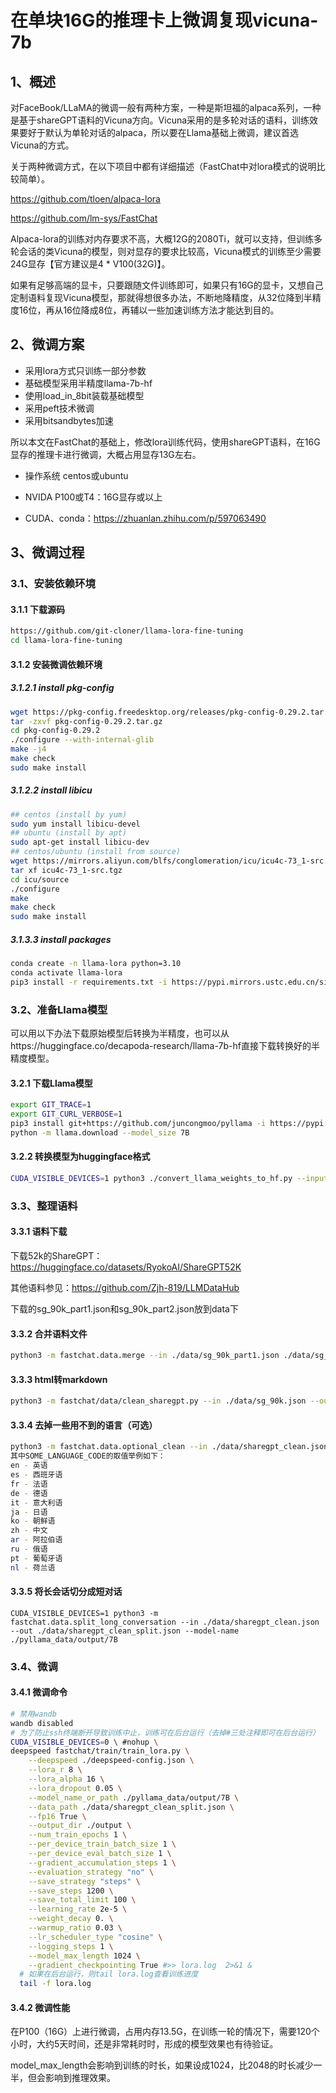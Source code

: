 # 在单块16G的推理卡上微调复现vicuna-7b

## 1、概述

对FaceBook/LLaMA的微调一般有两种方案，一种是斯坦福的alpaca系列，一种是基于shareGPT语料的Vicuna方向。Vicuna采用的是多轮对话的语料，训练效果要好于默认为单轮对话的alpaca，所以要在Llama基础上微调，建议首选Vicuna的方式。

关于两种微调方式，在以下项目中都有详细描述（FastChat中对lora模式的说明比较简单）。

https://github.com/tloen/alpaca-lora

https://github.com/lm-sys/FastChat

Alpaca-lora的训练对内存要求不高，大概12G的2080Ti，就可以支持，但训练多轮会话的类Vicuna的模型，则对显存的要求比较高，Vicuna模式的训练至少需要24G显存【官方建议是4 * V100(32G)】。

如果有足够高端的显卡，只要跟随文件训练即可，如果只有16G的显卡，又想自己定制语料复现Vicuna模型，那就得想很多办法，不断地降精度，从32位降到半精度16位，再从16位降成8位，再辅以一些加速训练方法才能达到目的。

## 2、微调方案

- 采用lora方式只训练一部分参数
- 基础模型采用半精度llama-7b-hf
- 使用load_in_8bit装载基础模型
- 采用peft技术微调
- 采用bitsandbytes加速

所以本文在FastChat的基础上，修改lora训练代码，使用shareGPT语料，在16G显存的推理卡进行微调，大概占用显存13G左右。

- 操作系统 centos或ubuntu

- NVIDA P100或T4：16G显存或以上

- CUDA、conda：https://zhuanlan.zhihu.com/p/597063490

## 3、微调过程

### 3.1、安装依赖环境

#### 3.1.1 下载源码

```bash
https://github.com/git-cloner/llama-lora-fine-tuning
cd llama-lora-fine-tuning
```

#### 3.1.2  安装微调依赖环境

##### 3.1.2.1 install pkg-config

```bash
wget https://pkg-config.freedesktop.org/releases/pkg-config-0.29.2.tar.gz
tar -zxvf pkg-config-0.29.2.tar.gz
cd pkg-config-0.29.2
./configure --with-internal-glib
make -j4
make check
sudo make install
```

##### 3.1.2.2 install libicu

```bash
## centos (install by yum)
sudo yum install libicu-devel 
## ubuntu (install by apt)
sudo apt-get install libicu-dev
## centos/ubuntu (install from source)
wget https://mirrors.aliyun.com/blfs/conglomeration/icu/icu4c-73_1-src.tgz
tar xf icu4c-73_1-src.tgz
cd icu/source
./configure
make
make check
sudo make install
```

##### 3.1.3.3 install packages

```bash
conda create -n llama-lora python=3.10
conda activate llama-lora
pip3 install -r requirements.txt -i https://pypi.mirrors.ustc.edu.cn/simple --trusted-host=pypi.mirrors.ustc.edu.cn
```

### 3.2、准备Llama模型

可以用以下办法下载原始模型后转换为半精度，也可以从https://huggingface.co/decapoda-research/llama-7b-hf直接下载转换好的半精度模型。

#### 3.2.1 下载Llama模型

```bash
export GIT_TRACE=1
export GIT_CURL_VERBOSE=1
pip3 install git+https://github.com/juncongmoo/pyllama -i https://pypi.mirrors.ustc.edu.cn/simple --trusted-host=pypi.mirrors.ustc.edu.cn
python -m llama.download --model_size 7B
```

#### 3.2.2 转换模型为huggingface格式

```bash
CUDA_VISIBLE_DEVICES=1 python3 ./convert_llama_weights_to_hf.py --input_dir ./pyllama_data --model_size 7B --output_dir ./pyllama_data/output/7B
```

### 3.3、整理语料

#### 3.3.1 语料下载

下载52k的ShareGPT：https://huggingface.co/datasets/RyokoAI/ShareGPT52K

其他语料参见：https://github.com/Zjh-819/LLMDataHub

下载的sg_90k_part1.json和sg_90k_part2.json放到data下

#### 3.3.2 合并语料文件

```bash
python3 -m fastchat.data.merge --in ./data/sg_90k_part1.json ./data/sg_90k_part2.json --out ./data/sg_90k.json
```

#### 3.3.3 html转markdown

```bash
python3 -m fastchat/data/clean_sharegpt.py --in ./data/sg_90k.json --out ./data/sharegpt_clean.json
```

#### 3.3.4 去掉一些用不到的语言（可选）

```bash
python3 -m fastchat.data.optional_clean --in ./data/sharegpt_clean.json --out ./data/sharegpt_clean_1.json --skip-lang SOME_LANGUAGE_CODE
其中SOME_LANGUAGE_CODE的取值举例如下：
en - 英语
es - 西班牙语
fr - 法语
de - 德语
it - 意大利语
ja - 日语
ko - 朝鲜语
zh - 中文
ar - 阿拉伯语
ru - 俄语
pt - 葡萄牙语
nl - 荷兰语
```

#### 3.3.5 将长会话切分成短对话

```shell
CUDA_VISIBLE_DEVICES=1 python3 -m fastchat.data.split_long_conversation --in ./data/sharegpt_clean.json --out ./data/sharegpt_clean_split.json --model-name ./pyllama_data/output/7B
```

### 3.4、微调

#### 3.4.1 微调命令

```bash
# 禁用wandb
wandb disabled
# 为了防止ssh终端断开导致训练中止，训练可在后台运行（去掉#三处注释即可在后台运行）
CUDA_VISIBLE_DEVICES=0 \ #nohup \
deepspeed fastchat/train/train_lora.py \
    --deepspeed ./deepspeed-config.json \
    --lora_r 8 \
    --lora_alpha 16 \
    --lora_dropout 0.05 \
    --model_name_or_path ./pyllama_data/output/7B \
    --data_path ./data/sharegpt_clean_split.json \
    --fp16 True \
    --output_dir ./output \
    --num_train_epochs 1 \
    --per_device_train_batch_size 1 \
    --per_device_eval_batch_size 1 \
    --gradient_accumulation_steps 1 \
    --evaluation_strategy "no" \
    --save_strategy "steps" \
    --save_steps 1200 \
    --save_total_limit 100 \
    --learning_rate 2e-5 \
    --weight_decay 0. \
    --warmup_ratio 0.03 \
    --lr_scheduler_type "cosine" \
    --logging_steps 1 \
    --model_max_length 1024 \
    --gradient_checkpointing True #>> lora.log  2>&1 &
  # 如果在后台运行，则tail lora.log查看训练进度
  tail -f lora.log
```

#### 3.4.2 微调性能

在P100（16G）上进行微调，占用内存13.5G，在训练一轮的情况下，需要120个小时，大约5天时间，还是非常耗时时，形成的模型效果也有待验证。

model_max_length会影响到训练的时长，如果设成1024，比2048的时长减少一半，但会影响到推理效果。
